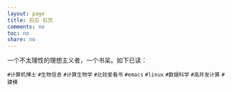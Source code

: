 ```yaml
---
layout: page
title: 石见 石页
comments: no
toc: no
share: no
---
```



一个不太理性的理想主义者，一个书呆。如下已读：
<script type="text/javascript" src="https://www.douban.com/service/badge/yanshuoIam/?selection=latest&amp;picsize=small&amp;hideself=on&amp;show=collection&amp;n=9&amp;hidelogo=on&amp;cat=book&amp;columns=3"></script>

`#计算机博士`
`#生物信息`
`#计算生物学`
`#比较爱看书`
`#emacs`
`#linux`
`#数据科学`
`#高并发计算`
`#建模`
